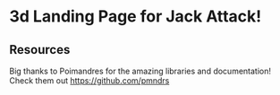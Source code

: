# 3d Landing Page for Jack Attack!

## Resources
Big thanks to Poimandres for the amazing libraries and documentation!  Check them out https://github.com/pmndrs
